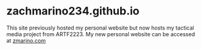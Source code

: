 # zachmarino234.github.io
This site previously hosted my personal website but now hosts my tactical media project from ARTF2223. My new personal website can be accessed at [zmarino.com](https://zmarino.com/)


